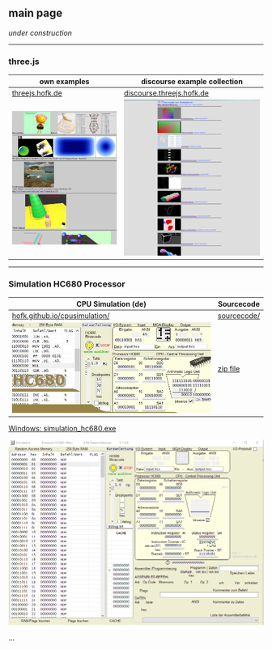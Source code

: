 ## main page ##

*under construction*

---

### three.js ###

own examples    | discourse example collection 
--------------- | ---------------------------- 
[threejs.hofk.de](https://threejs.hofk.de) | [discourse.threejs.hofk.de](http://discourse.threejs.hofk.de) 
![threejs.hofk](threejs.hofk.de.png) | ![collection](collection.png)


---

### Simulation HC680 Processor ###

CPU Simulation (de) | Sourcecode
------------------- | ------------------  
[hofk.github.io/cpusimulation/](https://hofk.github.io/cpusimulation/) |  [sourcecode/](https://hofk.github.io/cpusimulation/sourcecode)
![kopf](2_Kopf.jpg) | [zip file](https://hofk.github.io/cpusimulation/sourcecode/HC680_assembler.zip)

[Windows:  simulation_hc680.exe](https://hofk.github.io/cpusimulation/cpu_simulation_8Bit/simulation_hc680.exe)

![HC680](HC680.png)

...

